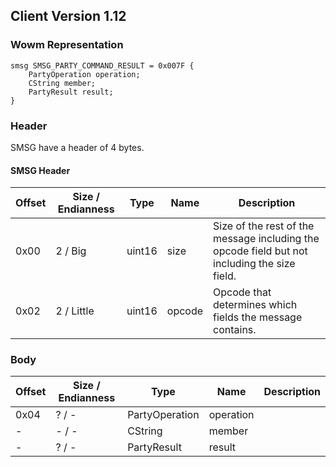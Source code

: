 ## Client Version 1.12

### Wowm Representation
```rust,ignore
smsg SMSG_PARTY_COMMAND_RESULT = 0x007F {
    PartyOperation operation;    
    CString member;    
    PartyResult result;    
}
```
### Header
SMSG have a header of 4 bytes.

#### SMSG Header
| Offset | Size / Endianness | Type   | Name   | Description |
| ------ | ----------------- | ------ | ------ | ----------- |
| 0x00   | 2 / Big           | uint16 | size   | Size of the rest of the message including the opcode field but not including the size field.|
| 0x02   | 2 / Little        | uint16 | opcode | Opcode that determines which fields the message contains.|
### Body
| Offset | Size / Endianness | Type | Name | Description |
| ------ | ----------------- | ---- | ---- | ----------- |
| 0x04 | ? / - | PartyOperation | operation |  |
| - | - / - | CString | member |  |
| - | ? / - | PartyResult | result |  |

